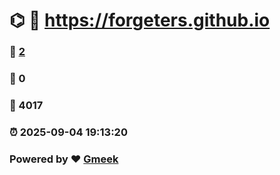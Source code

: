# ⌬ :link: https://forgeters.github.io 
### :page_facing_up: [2](https://forgeters.github.io/tag.html) 
### :speech_balloon: 0 
### :hibiscus: 4017 
### :alarm_clock: 2025-09-04 19:13:20 
### Powered by :heart: [Gmeek](https://github.com/Meekdai/Gmeek)
